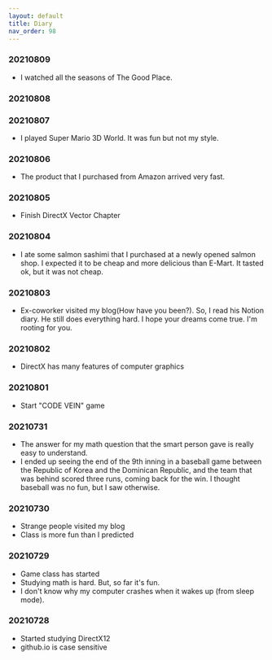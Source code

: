 ```yaml
---
layout: default
title: Diary
nav_order: 98
---
```


### 20210809

* I watched all the seasons of The Good Place.

### 20210808



### 20210807

* I played Super Mario 3D World. It was fun but not my style.

### 20210806

* The product that I purchased from Amazon arrived very fast.

### 20210805

* Finish DirectX Vector Chapter

### 20210804

* I ate some salmon sashimi that I purchased at a newly opened salmon shop. I expected it to be cheap and more delicious than E-Mart. It tasted ok, but it was not cheap.

### 20210803

* Ex-coworker visited my blog(How have you been?). So, I read his Notion diary. He still does everything hard. I hope your dreams come true. I'm rooting for you.

### 20210802

* DirectX has many features of computer graphics

### 20210801

* Start "CODE VEIN" game

### 20210731

* The answer for my math question that the smart person gave is really easy to understand.
* I ended up seeing the end of the 9th inning in a baseball game between the Republic of Korea and the Dominican Republic, and the team that was behind scored three runs, coming back for the win. I thought baseball was no fun, but I saw otherwise.

### 20210730

* Strange people visited my blog
* Class is more fun than I predicted

### 20210729

* Game class has started
* Studying math is hard. But, so far it's fun.
* I don't know why my computer crashes when it wakes up (from sleep mode).

### 20210728

* Started studying DirectX12
* github.io is case sensitive
